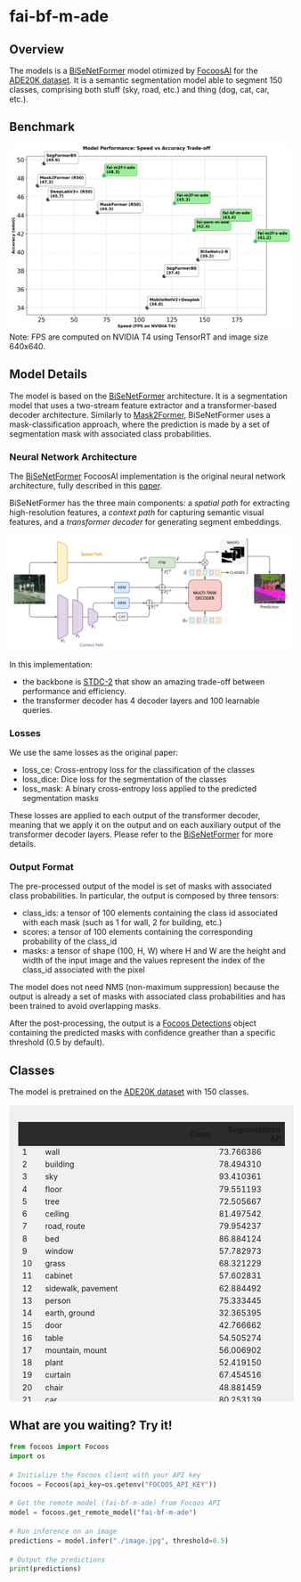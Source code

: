 # fai-bf-m-ade

## Overview
The models is a [BiSeNetFormer](https://arxiv.org/abs/2404.09570)  model otimized by [FocoosAI](https://focoos.ai) for the [ADE20K dataset](https://groups.csail.mit.edu/vision/datasets/ADE20K/). It is a semantic segmentation model able to segment 150 classes, comprising both stuff (sky, road, etc.) and thing (dog, cat, car, etc.).


## Benchmark
![Benchmark Comparison](./fai-ade.png)
Note: FPS are computed on NVIDIA T4 using TensorRT and image size 640x640.

## Model Details
The model is based on the [BiSeNetFormer](https://arxiv.org/abs/2404.09570) architecture. It is a segmentation model that uses a two-stream feature extractor and a transformer-based decoder architecture.
Similarly to [Mask2Former](https://arxiv.org/abs/2112.01527), BiSeNetFormer uses a mask-classification approach, where the prediction is made by a set of segmentation mask with associated class probabilities. 

### Neural Network Architecture
The [BiSeNetFormer](https://arxiv.org/abs/2404.09570) FocoosAI implementation is the original neural network architecture, fully described in this [paper](https://arxiv.org/abs/2404.09570).

BiSeNetFormer has the three main components: a *spatial path* for extracting high-resolution features, a *context path* for capturing semantic visual features, and a *transformer decoder* for generating segment embeddings. 

![alt text](./bisenetformer.png)

In this implementation:

- the backbone is [STDC-2](https://github.com/MichaelFan01/STDC-Seg) that show an amazing trade-off between performance and efficiency.
- the transformer decoder has 4 decoder layers and 100 learnable queries.

### Losses
We use the same losses as the original paper:

- loss_ce: Cross-entropy loss for the classification of the classes
- loss_dice: Dice loss for the segmentation of the classes
- loss_mask: A binary cross-entropy loss applied to the predicted segmentation masks

These losses are applied to each output of the transformer decoder, meaning that we apply it on the output and on each auxiliary output of the transformer decoder layers.
Please refer to the [BiSeNetFormer](https://arxiv.org/abs/2404.09570) for more details.

### Output Format
The pre-processed output of the model is set of masks with associated class probabilities. In particular, the output is composed by three tensors:

- class_ids: a tensor of 100 elements containing the class id associated with each mask (such as 1 for wall, 2 for building, etc.)
- scores: a tensor of 100 elements containing the corresponding probability of the class_id
- masks: a tensor of shape (100, H, W) where H and W are the height and width of the input image and the values represent the index of the class_id associated with the pixel

The model does not need NMS (non-maximum suppression) because the output is already a set of masks with associated class probabilities and has been trained to avoid overlapping masks.

After the post-processing, the output is a [Focoos Detections](https://github.com/FocoosAI/focoos/blob/4a317a269cb7758ea71b255faeba654d21182083/focoos/ports.py#L179) object containing the predicted masks with confidence greather than a specific threshold (0.5 by default).


## Classes
The model is pretrained on the [ADE20K dataset](https://groups.csail.mit.edu/vision/datasets/ADE20K/) with 150 classes.

<div class="class-table" markdown>
  <style>
    .class-table {
      max-height: 500px;
      overflow-y: auto;
      /* border: 1px solid #ccc; */
      /* border-radius: 4px; */
      padding: 1rem;
      margin: 1rem 0;
      background: rgba(0,0,0,0.05);
      width: 95%;
      margin-left: auto;
      margin-right: auto;
    }
    .class-table table {
      width: 100%;
    }
    .class-table thead {
      position: sticky;
      top: 0;
      background: #2b2b2b;
      z-index: 1;
    }
  </style>
<table>
  <thead>
    <tr style="text-align: right;">
      <th></th>
      <th>Class</th>
      <th>Segmentation AP</th>
    </tr>
  </thead>
  <tbody>
    <tr>
      <td>1</td>
      <td>wall</td>
      <td>73.766386</td>
    </tr>
    <tr>
      <td>2</td>
      <td>building</td>
      <td>78.494310</td>
    </tr>
    <tr>
      <td>3</td>
      <td>sky</td>
      <td>93.410361</td>
    </tr>
    <tr>
      <td>4</td>
      <td>floor</td>
      <td>79.551193</td>
    </tr>
    <tr>
      <td>5</td>
      <td>tree</td>
      <td>72.505667</td>
    </tr>
    <tr>
      <td>6</td>
      <td>ceiling</td>
      <td>81.497542</td>
    </tr>
    <tr>
      <td>7</td>
      <td>road, route</td>
      <td>79.954237</td>
    </tr>
    <tr>
      <td>8</td>
      <td>bed</td>
      <td>86.884124</td>
    </tr>
    <tr>
      <td>9</td>
      <td>window </td>
      <td>57.782973</td>
    </tr>
    <tr>
      <td>10</td>
      <td>grass</td>
      <td>68.321229</td>
    </tr>
    <tr>
      <td>11</td>
      <td>cabinet</td>
      <td>57.602831</td>
    </tr>
    <tr>
      <td>12</td>
      <td>sidewalk, pavement</td>
      <td>62.884492</td>
    </tr>
    <tr>
      <td>13</td>
      <td>person</td>
      <td>75.333445</td>
    </tr>
    <tr>
      <td>14</td>
      <td>earth, ground</td>
      <td>32.365395</td>
    </tr>
    <tr>
      <td>15</td>
      <td>door</td>
      <td>42.766662</td>
    </tr>
    <tr>
      <td>16</td>
      <td>table</td>
      <td>54.505274</td>
    </tr>
    <tr>
      <td>17</td>
      <td>mountain, mount</td>
      <td>56.006902</td>
    </tr>
    <tr>
      <td>18</td>
      <td>plant</td>
      <td>52.419150</td>
    </tr>
    <tr>
      <td>19</td>
      <td>curtain</td>
      <td>67.454516</td>
    </tr>
    <tr>
      <td>20</td>
      <td>chair</td>
      <td>48.881459</td>
    </tr>
    <tr>
      <td>21</td>
      <td>car</td>
      <td>80.253139</td>
    </tr>
    <tr>
      <td>22</td>
      <td>water</td>
      <td>53.351696</td>
    </tr>
    <tr>
      <td>23</td>
      <td>painting, picture</td>
      <td>59.611184</td>
    </tr>
    <tr>
      <td>24</td>
      <td>sofa</td>
      <td>56.758410</td>
    </tr>
    <tr>
      <td>25</td>
      <td>shelf</td>
      <td>33.939530</td>
    </tr>
    <tr>
      <td>26</td>
      <td>house</td>
      <td>47.170888</td>
    </tr>
    <tr>
      <td>27</td>
      <td>sea</td>
      <td>57.485670</td>
    </tr>
    <tr>
      <td>28</td>
      <td>mirror</td>
      <td>56.591294</td>
    </tr>
    <tr>
      <td>29</td>
      <td>rug</td>
      <td>59.663102</td>
    </tr>
    <tr>
      <td>30</td>
      <td>field</td>
      <td>39.517764</td>
    </tr>
    <tr>
      <td>31</td>
      <td>armchair</td>
      <td>37.758644</td>
    </tr>
    <tr>
      <td>32</td>
      <td>seat</td>
      <td>53.283106</td>
    </tr>
    <tr>
      <td>33</td>
      <td>fence</td>
      <td>42.843060</td>
    </tr>
    <tr>
      <td>34</td>
      <td>desk</td>
      <td>43.395206</td>
    </tr>
    <tr>
      <td>35</td>
      <td>rock, stone</td>
      <td>40.691055</td>
    </tr>
    <tr>
      <td>36</td>
      <td>wardrobe, closet, press</td>
      <td>44.121024</td>
    </tr>
    <tr>
      <td>37</td>
      <td>lamp</td>
      <td>58.026347</td>
    </tr>
    <tr>
      <td>38</td>
      <td>tub</td>
      <td>79.702090</td>
    </tr>
    <tr>
      <td>39</td>
      <td>rail</td>
      <td>30.872559</td>
    </tr>
    <tr>
      <td>40</td>
      <td>cushion</td>
      <td>48.281128</td>
    </tr>
    <tr>
      <td>41</td>
      <td>base, pedestal, stand</td>
      <td>26.747704</td>
    </tr>
    <tr>
      <td>42</td>
      <td>box</td>
      <td>15.263754</td>
    </tr>
    <tr>
      <td>43</td>
      <td>column, pillar</td>
      <td>30.738794</td>
    </tr>
    <tr>
      <td>44</td>
      <td>signboard, sign</td>
      <td>32.488200</td>
    </tr>
    <tr>
      <td>45</td>
      <td>chest of drawers, chest, bureau, dresser</td>
      <td>41.765120</td>
    </tr>
    <tr>
      <td>46</td>
      <td>counter</td>
      <td>23.951655</td>
    </tr>
    <tr>
      <td>47</td>
      <td>sand</td>
      <td>30.733368</td>
    </tr>
    <tr>
      <td>48</td>
      <td>sink</td>
      <td>66.012565</td>
    </tr>
    <tr>
      <td>49</td>
      <td>skyscraper</td>
      <td>43.017489</td>
    </tr>
    <tr>
      <td>50</td>
      <td>fireplace</td>
      <td>68.527845</td>
    </tr>
    <tr>
      <td>51</td>
      <td>refrigerator, icebox</td>
      <td>64.140162</td>
    </tr>
    <tr>
      <td>52</td>
      <td>grandstand, covered stand</td>
      <td>42.008015</td>
    </tr>
    <tr>
      <td>53</td>
      <td>path</td>
      <td>20.711066</td>
    </tr>
    <tr>
      <td>54</td>
      <td>stairs</td>
      <td>19.888671</td>
    </tr>
    <tr>
      <td>55</td>
      <td>runway</td>
      <td>72.573838</td>
    </tr>
    <tr>
      <td>56</td>
      <td>case, display case, showcase, vitrine</td>
      <td>46.085263</td>
    </tr>
    <tr>
      <td>57</td>
      <td>pool table, billiard table, snooker table</td>
      <td>87.221437</td>
    </tr>
    <tr>
      <td>58</td>
      <td>pillow</td>
      <td>50.546325</td>
    </tr>
    <tr>
      <td>59</td>
      <td>screen door, screen</td>
      <td>62.427008</td>
    </tr>
    <tr>
      <td>60</td>
      <td>stairway, staircase</td>
      <td>24.685976</td>
    </tr>
    <tr>
      <td>61</td>
      <td>river</td>
      <td>19.006379</td>
    </tr>
    <tr>
      <td>62</td>
      <td>bridge, span</td>
      <td>26.688646</td>
    </tr>
    <tr>
      <td>63</td>
      <td>bookcase</td>
      <td>31.981159</td>
    </tr>
    <tr>
      <td>64</td>
      <td>blind, screen</td>
      <td>37.324359</td>
    </tr>
    <tr>
      <td>65</td>
      <td>coffee table</td>
      <td>61.400744</td>
    </tr>
    <tr>
      <td>66</td>
      <td>toilet, can, commode, crapper, pot, potty, stool, throne</td>
      <td>82.339204</td>
    </tr>
    <tr>
      <td>67</td>
      <td>flower</td>
      <td>36.046776</td>
    </tr>
    <tr>
      <td>68</td>
      <td>book</td>
      <td>44.102006</td>
    </tr>
    <tr>
      <td>69</td>
      <td>hill</td>
      <td>9.490701</td>
    </tr>
    <tr>
      <td>70</td>
      <td>bench</td>
      <td>35.926753</td>
    </tr>
    <tr>
      <td>71</td>
      <td>countertop</td>
      <td>47.525603</td>
    </tr>
    <tr>
      <td>72</td>
      <td>stove</td>
      <td>62.960413</td>
    </tr>
    <tr>
      <td>73</td>
      <td>palm, palm tree</td>
      <td>44.101300</td>
    </tr>
    <tr>
      <td>74</td>
      <td>kitchen island</td>
      <td>39.852260</td>
    </tr>
    <tr>
      <td>75</td>
      <td>computer</td>
      <td>56.288398</td>
    </tr>
    <tr>
      <td>76</td>
      <td>swivel chair</td>
      <td>32.996698</td>
    </tr>
    <tr>
      <td>77</td>
      <td>boat</td>
      <td>30.770802</td>
    </tr>
    <tr>
      <td>78</td>
      <td>bar</td>
      <td>21.874256</td>
    </tr>
    <tr>
      <td>79</td>
      <td>arcade machine</td>
      <td>62.693573</td>
    </tr>
    <tr>
      <td>80</td>
      <td>hovel, hut, hutch, shack, shanty</td>
      <td>29.336995</td>
    </tr>
    <tr>
      <td>81</td>
      <td>bus</td>
      <td>76.876302</td>
    </tr>
    <tr>
      <td>82</td>
      <td>towel</td>
      <td>42.404806</td>
    </tr>
    <tr>
      <td>83</td>
      <td>light</td>
      <td>51.937168</td>
    </tr>
    <tr>
      <td>84</td>
      <td>truck</td>
      <td>20.424432</td>
    </tr>
    <tr>
      <td>85</td>
      <td>tower</td>
      <td>5.532333</td>
    </tr>
    <tr>
      <td>86</td>
      <td>chandelier</td>
      <td>66.059028</td>
    </tr>
    <tr>
      <td>87</td>
      <td>awning, sunshade, sunblind</td>
      <td>23.081661</td>
    </tr>
    <tr>
      <td>88</td>
      <td>street lamp</td>
      <td>26.329727</td>
    </tr>
    <tr>
      <td>89</td>
      <td>booth</td>
      <td>36.267256</td>
    </tr>
    <tr>
      <td>90</td>
      <td>tv</td>
      <td>62.627177</td>
    </tr>
    <tr>
      <td>91</td>
      <td>plane</td>
      <td>50.491534</td>
    </tr>
    <tr>
      <td>92</td>
      <td>dirt track</td>
      <td>6.332212</td>
    </tr>
    <tr>
      <td>93</td>
      <td>clothes</td>
      <td>25.463751</td>
    </tr>
    <tr>
      <td>94</td>
      <td>pole</td>
      <td>23.596586</td>
    </tr>
    <tr>
      <td>95</td>
      <td>land, ground, soil</td>
      <td>5.693100</td>
    </tr>
    <tr>
      <td>96</td>
      <td>bannister, banister, balustrade, balusters, handrail</td>
      <td>7.794173</td>
    </tr>
    <tr>
      <td>97</td>
      <td>escalator, moving staircase, moving stairway</td>
      <td>55.479096</td>
    </tr>
    <tr>
      <td>98</td>
      <td>ottoman, pouf, pouffe, puff, hassock</td>
      <td>39.890859</td>
    </tr>
    <tr>
      <td>99</td>
      <td>bottle</td>
      <td>17.481542</td>
    </tr>
    <tr>
      <td>100</td>
      <td>buffet, counter, sideboard</td>
      <td>40.663620</td>
    </tr>
    <tr>
      <td>101</td>
      <td>poster, posting, placard, notice, bill, card</td>
      <td>23.602198</td>
    </tr>
    <tr>
      <td>102</td>
      <td>stage</td>
      <td>7.491402</td>
    </tr>
    <tr>
      <td>103</td>
      <td>van</td>
      <td>37.687056</td>
    </tr>
    <tr>
      <td>104</td>
      <td>ship</td>
      <td>56.925203</td>
    </tr>
    <tr>
      <td>105</td>
      <td>fountain</td>
      <td>19.377751</td>
    </tr>
    <tr>
      <td>106</td>
      <td>conveyer belt, conveyor belt, conveyer, conveyor, transporter</td>
      <td>54.896354</td>
    </tr>
    <tr>
      <td>107</td>
      <td>canopy</td>
      <td>30.170667</td>
    </tr>
    <tr>
      <td>108</td>
      <td>washer, automatic washer, washing machine</td>
      <td>61.346716</td>
    </tr>
    <tr>
      <td>109</td>
      <td>plaything, toy</td>
      <td>19.173092</td>
    </tr>
    <tr>
      <td>110</td>
      <td>pool</td>
      <td>46.819571</td>
    </tr>
    <tr>
      <td>111</td>
      <td>stool</td>
      <td>35.376157</td>
    </tr>
    <tr>
      <td>112</td>
      <td>barrel, cask</td>
      <td>4.432488</td>
    </tr>
    <tr>
      <td>113</td>
      <td>basket, handbasket</td>
      <td>20.526495</td>
    </tr>
    <tr>
      <td>114</td>
      <td>falls</td>
      <td>55.469403</td>
    </tr>
    <tr>
      <td>115</td>
      <td>tent</td>
      <td>49.066246</td>
    </tr>
    <tr>
      <td>116</td>
      <td>bag</td>
      <td>11.269300</td>
    </tr>
    <tr>
      <td>117</td>
      <td>minibike, motorbike</td>
      <td>65.135034</td>
    </tr>
    <tr>
      <td>118</td>
      <td>cradle</td>
      <td>79.832799</td>
    </tr>
    <tr>
      <td>119</td>
      <td>oven</td>
      <td>40.335734</td>
    </tr>
    <tr>
      <td>120</td>
      <td>ball</td>
      <td>39.559197</td>
    </tr>
    <tr>
      <td>121</td>
      <td>food, solid food</td>
      <td>53.097366</td>
    </tr>
    <tr>
      <td>122</td>
      <td>step, stair</td>
      <td>6.321819</td>
    </tr>
    <tr>
      <td>123</td>
      <td>tank, storage tank</td>
      <td>28.717885</td>
    </tr>
    <tr>
      <td>124</td>
      <td>trade name</td>
      <td>28.509980</td>
    </tr>
    <tr>
      <td>125</td>
      <td>microwave</td>
      <td>40.076241</td>
    </tr>
    <tr>
      <td>126</td>
      <td>pot</td>
      <td>43.471795</td>
    </tr>
    <tr>
      <td>127</td>
      <td>animal</td>
      <td>55.538679</td>
    </tr>
    <tr>
      <td>128</td>
      <td>bicycle</td>
      <td>50.574975</td>
    </tr>
    <tr>
      <td>129</td>
      <td>lake</td>
      <td>62.454958</td>
    </tr>
    <tr>
      <td>130</td>
      <td>dishwasher</td>
      <td>48.958419</td>
    </tr>
    <tr>
      <td>131</td>
      <td>screen</td>
      <td>78.679387</td>
    </tr>
    <tr>
      <td>132</td>
      <td>blanket, cover</td>
      <td>16.172520</td>
    </tr>
    <tr>
      <td>133</td>
      <td>sculpture</td>
      <td>31.841992</td>
    </tr>
    <tr>
      <td>134</td>
      <td>hood, exhaust hood</td>
      <td>64.563576</td>
    </tr>
    <tr>
      <td>135</td>
      <td>sconce</td>
      <td>37.741058</td>
    </tr>
    <tr>
      <td>136</td>
      <td>vase</td>
      <td>29.226198</td>
    </tr>
    <tr>
      <td>137</td>
      <td>traffic light</td>
      <td>22.322043</td>
    </tr>
    <tr>
      <td>138</td>
      <td>tray</td>
      <td>8.160090</td>
    </tr>
    <tr>
      <td>139</td>
      <td>trash can</td>
      <td>30.932332</td>
    </tr>
    <tr>
      <td>140</td>
      <td>fan</td>
      <td>54.497612</td>
    </tr>
    <tr>
      <td>141</td>
      <td>pier</td>
      <td>29.278075</td>
    </tr>
    <tr>
      <td>142</td>
      <td>crt screen</td>
      <td>0.370523</td>
    </tr>
    <tr>
      <td>143</td>
      <td>plate</td>
      <td>33.845567</td>
    </tr>
    <tr>
      <td>144</td>
      <td>monitor</td>
      <td>3.128528</td>
    </tr>
    <tr>
      <td>145</td>
      <td>bulletin board</td>
      <td>48.651906</td>
    </tr>
    <tr>
      <td>146</td>
      <td>shower</td>
      <td>8.242905</td>
    </tr>
    <tr>
      <td>147</td>
      <td>radiator</td>
      <td>57.948424</td>
    </tr>
    <tr>
      <td>148</td>
      <td>glass, drinking glass</td>
      <td>12.038441</td>
    </tr>
    <tr>
      <td>149</td>
      <td>clock</td>
      <td>18.156148</td>
    </tr>
    <tr>
      <td>150</td>
      <td>flag</td>
      <td>28.601342</td>
    </tr>
  </tbody>
</table>

</div>


## What are you waiting? Try it!
```python
from focoos import Focoos
import os

# Initialize the Focoos client with your API key
focoos = Focoos(api_key=os.getenv("FOCOOS_API_KEY"))

# Get the remote model (fai-bf-m-ade) from Focoos API
model = focoos.get_remote_model("fai-bf-m-ade")

# Run inference on an image
predictions = model.infer("./image.jpg", threshold=0.5)

# Output the predictions
print(predictions)
```
